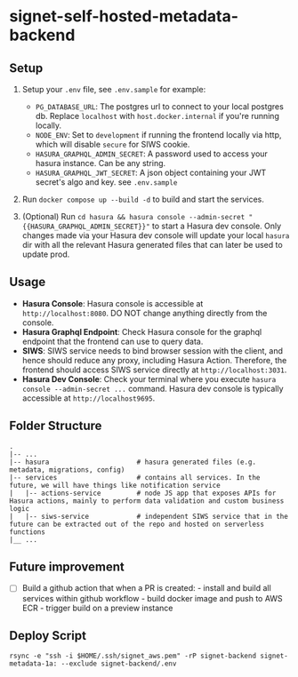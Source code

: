 # signet-self-hosted-metadata-backend

## Setup

1. Setup your `.env` file, see `.env.sample` for example:

   - `PG_DATABASE_URL`: The postgres url to connect to your local postgres db. Replace `localhost` with `host.docker.internal` if you're running locally.
   - `NODE_ENV`: Set to `development` if running the frontend locally via http, which will disable `secure` for SIWS cookie.
   - `HASURA_GRAPHQL_ADMIN_SECRET`: A password used to access your hasura instance. Can be any string.
   - `HASURA_GRAPHQL_JWT_SECRET`: A json object containing your JWT secret's algo and key. see `.env.sample`

2. Run `docker compose up --build -d` to build and start the services.

3. (Optional) Run `cd hasura && hasura console --admin-secret "{{HASURA_GRAPHQL_ADMIN_SECRET}}"` to start a Hasura dev console. Only changes made via your Hasura dev console will update your local `hasura` dir with all the relevant Hasura generated files that can later be used to update prod.

## Usage

- **Hasura Console**: Hasura console is accessible at `http://localhost:8080`. DO NOT change anything directly from the console.
- **Hasura Graphql Endpoint**: Check Hasura console for the graphql endpoint that the frontend can use to query data.
- **SIWS**: SIWS service needs to bind browser session with the client, and hence should reduce any proxy, including Hasura Action. Therefore, the frontend should access SIWS service directly at `http://localhost:3031`.
- **Hasura Dev Console**: Check your terminal where you execute `hasura console --admin-secret ...` command. Hasura dev console is typically accessible at `http://localhost9695`.

## Folder Structure

```
.
|-- ...
|-- hasura                      # hasura generated files (e.g. metadata, migrations, config)
|-- services                    # contains all services. In the future, we will have things like notification service
|   |-- actions-service         # node JS app that exposes APIs for Hasura actions, mainly to perform data validation and custom business logic
|   |-- siws-service            # independent SIWS service that in the future can be extracted out of the repo and hosted on serverless functions
|__ ...
```

## Future improvement

- [ ] Build a github action that when a PR is created: - install and build all services within github workflow - build docker image and push to AWS ECR - trigger build on a preview instance

## Deploy Script

`rsync -e "ssh -i $HOME/.ssh/signet_aws.pem" -rP signet-backend signet-metadata-1a: --exclude signet-backend/.env`
